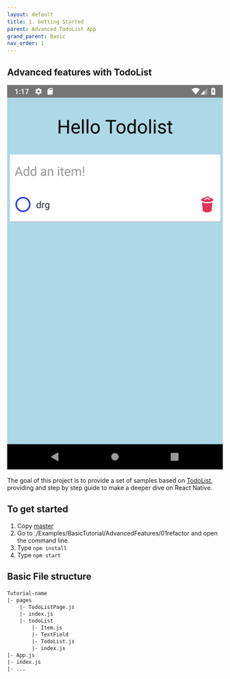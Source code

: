 ```yaml
---
layout: default
title: 1. Getting Started
parent: Advanced TodoList App
grand_parent: Basic
nav_order: 1
---
```

## Advanced features with TodoList
![](../images/helloTodoList.png "helloTodoList")

The goal of this project is to provide a set of samples based on [TodoList](https://github.com/JeffGuKang/react-native-tutorial/tree/master/Examples/BasicTutorial/AdvancedFeatures/01refactor), providing and step by step guide to make a deeper dive on React Native.

## To get started
1. Copy [master](https://github.com/JeffGuKang/react-native-tutorial)
2. Go to ./Examples/BasicTutorial/AdvancedFeatures/01refactor and open the command line.
3. Type ```npm install```
4. Type ```npm start```

## Basic File structure
```
Tutorial-name
|- pages
    |- TodoListPage.js
    |- index.js
    |- todoList
        |- Item.js
        |- TextField
        |- TodoList.js
        |- index.js
|- App.js
|- index.js
|- ...
```

